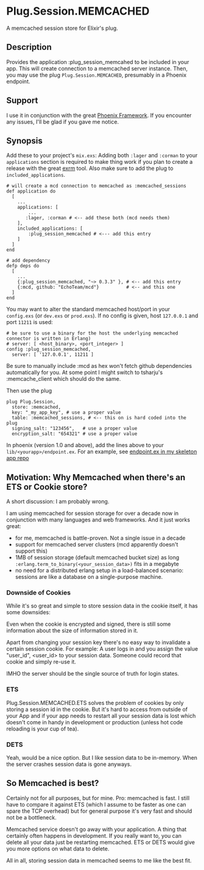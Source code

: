 Plug.Session.MEMCACHED
======================
A  memcached session store for Elixir's plug. 

## Description

Provides the application :plug_session_memcahed to be 
included in your app. This will create connection to 
a memcached server instance. Then, you may use the plug
`Plug.Session.MEMCACHED`, presumably in a Phoenix endpoint.

## Support
I use it in conjunction with the great [Phoenix Framework](https://github.com/phoenixframework/phoenix). If you encounter any issues, I'll be glad if you gave me notice.

## Synopsis
Add these to your project's `mix.exs`:
Adding both `:lager` and `:corman` to your `applications` section is required to make thing work if you plan to create a release with the great [exrm](https://github.com/bitwalker/exrm) tool. Also make sure to add the plug to `included_applications`.

```
# will create a mcd connection to memcached as :memcached_sessions
def application do
  [
    ...
    applications: [
        ...
       :lager, :corman # <-- add these both (mcd needs them)
    ],
    included_applications: [
        :plug_session_memcached # <--- add this entry
    ]
  ]
end

# add dependency
defp deps do
  [
    ...
    {:plug_session_memcached, "~> 0.3.3" }, # <-- add this entry
    {:mcd, github: "EchoTeam/mcd"}          # <-- and this one 
  ]
end
```

You may want to alter the standard memcached host/port in your `config.exs` (or `dev.exs` or `prod.exs`). If no config is given, host `127.0.0.1` and port `11211` is used:
```
# be sure to use a binary for the host the underlying memcached connector is written in Erlang)
# server: [ <host_binary>, <port_integer> ]
config :plug_session_memcached,
  server: [ '127.0.0.1', 11211 ]
```

Be sure to manually include :mcd as hex won't fetch github dependencies
automatically for you. At some point I might switch to tsharju's
:memcache_client which should do the same.

Then use the plug
```
plug Plug.Session,
  store: :memcached,
  key: "_my_app_key", # use a proper value 
  table: :memcached_sessions, # <-- this on is hard coded into the plug
  signing_salt: "123456",   # use a proper value
  encryption_salt: "654321" # use a proper value
```

In phoenix (version 1.0 and above), add the lines above to your `lib/<yourapp>/endpoint.ex`. For an example, see [endpoint.ex in my skeleton app repo](https://github.com/gutschilla/phoenix-skeleton/blob/master/lib/skeleton/endpoint.ex)

## Motivation: Why Memcached when there's an ETS or Cookie store?
A short discussion: I am probably wrong. 

I am using memcached for session storage for over a decade now in conjunction with many languages and web frameworks. And it just works great:

- for me, memcached is battle-proven. Not a single issue in a decade
- support for memcached server clusters (mcd apparently doesn't support this)
- 1MB of session storage (default memcached bucket size) as long `:erlang.term_to_binary(<your_session_data>)` fits in a megabyte
- no need for a distributed erlang setup in a load-balanced scenario: sessions are like a database on a single-purpose machine.

### Downside of Cookies
While it's so great and simple to store session data in the cookie
itself, it has some downsides:

Even when the cookie is encrypted and signed, there is still some information 
about the size of information stored in it.

Apart from changing your session key there's no easy way to invalidate a certain
session cookie. For example: A user logs in and you assign the value "user_id",
<user_id> to your session data. Someone could record that cookie and simply re-use it. 

IMHO the server should be the single source of truth for login states.

### ETS
Plug.Session.MEMCACHED.ETS solves the problem of cookies by only storing a
session id in the cookie. But it's hard to access from outside of your App and 
if your app needs to restart all your session data is lost which doesn't come in
handy in development or production (unless hot code reloading is your cup of tea).

### DETS
Yeah, would be a nice option. But I like session data to be in-memory. When the
server crashes session data is gone anyways.

## So Memcached is best?
Certainly not for all purposes, but for mine. Pro: memcached is fast. I still
have to compare it against ETS (which I assume to be faster as one can spare the
TCP overhead) but for general purpose it's very fast and should not be a
bottleneck.

Memcached service doesn't go away with your application. A thing that certainly
often happens in development. If you really want to, you can delete all your
data just be restarting memcached. ETS or DETS would give you more options on
what data to delete.

All in all, storing session data in memcached seems to me like the best fit.

